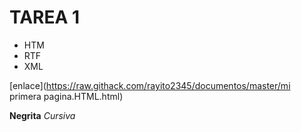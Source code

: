 TAREA 1
=======
* HTM
* RTF
* XML

[enlace](https://raw.githack.com/rayito2345/documentos/master/mi primera pagina.HTML.html)

**Negrita**
*Cursiva*
